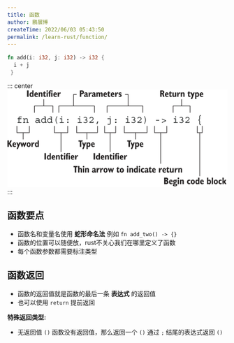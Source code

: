```yaml
---
title: 函数
author: 鹏展博
createTime: 2022/06/03 05:43:50
permalink: /learn-rust/function/
---
```


```rust
fn add(i: i32, j: i32) -> i32 {
  i + j
 }
```

::: center
![Untitled](/images/rust-untitled.png)
:::

## 函数要点

- 函数名和变量名使用 **蛇形命名法** 例如 `fn add_two() -> {}`
- 函数的位置可以随便放，rust不关心我们在哪里定义了函数
- 每个函数参数都需要标注类型

## 函数返回

- 函数的返回值就是函数的最后一条 **表达式** 的返回值
- 也可以使用 `return` 提前返回

**特殊返回类型:**

- 无返回值 `()`
  函数没有返回值，那么返回一个 `()`
  通过 `;` 结尾的表达式返回 `()`
